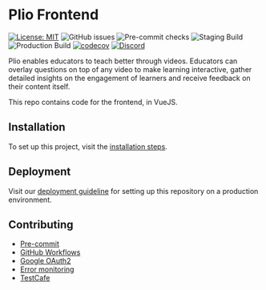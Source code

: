 # Plio Frontend
[![License: MIT](https://img.shields.io/github/license/avantifellows/plio-frontend?color=blue&style=flat-square)](LICENSE)
![GitHub issues](https://img.shields.io/github/issues-raw/avantifellows/plio-frontend?style=flat-square)
![Pre-commit checks](https://img.shields.io/github/workflow/status/avantifellows/plio-frontend/pre-commit/master?label=Pre-commit%20checks&style=flat-square)
![Staging Build](https://img.shields.io/github/workflow/status/avantifellows/plio-frontend/Deploy%20to%20ECS%20-%20staging?label=Staging%20Build&style=flat-square)
![Production Build](https://img.shields.io/github/workflow/status/avantifellows/plio-frontend/Deploy%20to%20ECS%20-%20production?label=Production%20Build&style=flat-square)
[![codecov](https://codecov.io/gh/avantifellows/plio-frontend/branch/master/graph/badge.svg)](https://codecov.io/gh/avantifellows/plio-frontend)
[![Discord](https://img.shields.io/discord/717975833226248303.svg?label=&logo=discord&logoColor=ffffff&color=7389D8&labelColor=6A7EC2&style=flat-square)](https://discord.gg/29qYD7fZtZ)

Plio enables educators to teach better through videos. Educators can overlay questions on top of any video to make learning interactive, gather detailed insights on the engagement of learners and receive feedback on their content itself.

This repo contains code for the frontend, in VueJS.

## Installation
To set up this project, visit the [installation steps](docs/INSTALLATION.md).

## Deployment
Visit our [deployment guideline](docs/DEPLOYMENT.md) for setting up this repository on a production environment.


## Contributing
- [Pre-commit](docs/PRE-COMMIT.md)
- [GitHub Workflows](docs/GITHUB-WORKFLOWS.md)
- [Google OAuth2](docs/oauth/GOOGLE-OAUTH2.md)
- [Error monitoring](docs/ERROR-MONITORING.md)
- [TestCafe](docs/TESTCAFE.md)
